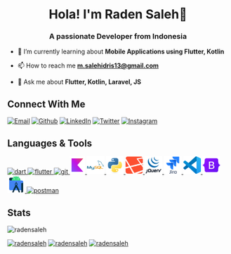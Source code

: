 <h1 align="center">Hola! I'm Raden Saleh👋</h1>
<h3 align="center">A passionate Developer from Indonesia</h3>

- 🌱 I’m currently learning about **Mobile Applications using Flutter, Kotlin**

- 📫 How to reach me **m.salehidris13@gmail.com**

- 💬 Ask me about **Flutter, Kotlin, Laravel, JS**


## Connect With Me

[![Email](https://img.shields.io/badge/Email-E34F26?style=for-the-badge&logo=gmail&logoColor=white)](mailto:m.salehidris13@gmail.com)
[![Github](https://img.shields.io/badge/Github-100000?style=for-the-badge&logo=github&logoColor=white)](https://github.com/radensaleh)
[![LinkedIn](https://img.shields.io/badge/LinkedIn-0074c2?style=for-the-badge&logo=linkedin&logoColor=white)](https://www.linkedin.com/in/raden-saleh)
[![Twitter](https://img.shields.io/badge/Twitter-00C7B7?style=for-the-badge&logo=twitter&logoColor=white)](https://twitter.com/_radensaleh)
[![Instagram](https://img.shields.io/badge/Instagram-CB3837?style=for-the-badge&logo=instagram&logoColor=white)](https://www.instagram.com/radensaleh_)

## Languages & Tools

<p align="left">
<a href="https://dart.dev" target="_blank"> <img src="https://www.vectorlogo.zone/logos/dartlang/dartlang-icon.svg" alt="dart" width="40" height="40"/> </a>
<a href="https://flutter.dev" target="_blank"> <img src="https://www.vectorlogo.zone/logos/flutterio/flutterio-icon.svg" alt="flutter" width="40" height="40"/> </a>
<a href="https://git-scm.com/" target="_blank"> <img src="https://www.vectorlogo.zone/logos/git-scm/git-scm-icon.svg" alt="git" width="40" height="40"/> </a>
<a href="https://kotlinlang.org/" target="_blank"> <img src="https://raw.githubusercontent.com/devicons/devicon/master/icons/kotlin/kotlin-original.svg" alt="kotlin" width="35" height="40"/> </a>
<a href="https://www.mysql.com/" target="_blank"> <img src="https://raw.githubusercontent.com/devicons/devicon/master/icons/mysql/mysql-original-wordmark.svg" alt="mysql" width="40" height="40"/> </a>
<a href="https://www.python.org/" target="_blank"> <img src="https://raw.githubusercontent.com/devicons/devicon/master/icons/python/python-original.svg" alt="python" width="40" height="40"/> </a>
<a href="https://laravel.com/" target="_blank"> <img src="https://raw.githubusercontent.com/devicons/devicon/master/icons/laravel/laravel-plain.svg" alt="laravel" width="40" height="40"/> </a>
<a href="https://jquery.com/" target="_blank"> <img src="https://raw.githubusercontent.com/devicons/devicon/master/icons/jquery/jquery-original-wordmark.svg" alt="jquery" width="40" height="40"/> </a>
<a href="https://www.atlassian.com/software/jira" target="_blank"> <img src="https://raw.githubusercontent.com/devicons/devicon/master/icons/jira/jira-original-wordmark.svg" alt="jira" width="40" height="40"/> </a>
<a href="https://code.visualstudio.com/" target="_blank"> <img src="https://raw.githubusercontent.com/devicons/devicon/master/icons/vscode/vscode-original.svg" alt="vscode" width="40" height="40"/> </a>
<a href="https://getbootstrap.com/" target="_blank"> <img src="https://raw.githubusercontent.com/devicons/devicon/master/icons/bootstrap/bootstrap-original.svg" alt="bootstrap" width="40" height="40"/> </a>
<a href="https://developer.android.com/studio" target="_blank"> <img src="https://raw.githubusercontent.com/devicons/devicon/master/icons/androidstudio/androidstudio-original.svg" alt="androistudio" width="40" height="40"/> </a>
<a href="https://www.postman.com/" target="_blank"> <img src="https://avatars.githubusercontent.com/u/10251060?s=200&v=4" alt="postman" width="40" height="40"/> </a>
</p>


## Stats

![radensaleh](https://github-readme-stats.vercel.app/api/top-langs/?username=radensaleh&hide_progress=true&hide=html,CSS,C)

[![radensaleh](https://github-readme-stats.vercel.app/api?username=radensaleh&show_icons=true&locale=en)]()
[![radensaleh](https://github-readme-streak-stats.herokuapp.com/?user=radensaleh&)]()
[![radensaleh](https://github-profile-summary-cards.vercel.app/api/cards/profile-details?username=radensaleh&theme=github)]()

